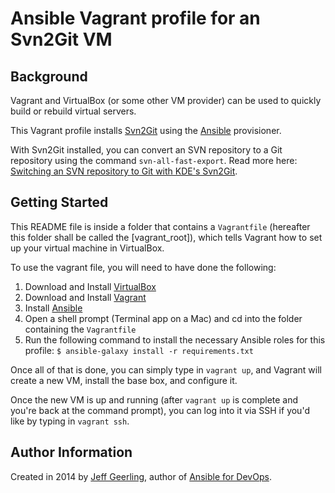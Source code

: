 # Ansible Vagrant profile for an Svn2Git VM

## Background

Vagrant and VirtualBox (or some other VM provider) can be used to quickly build or rebuild virtual servers.

This Vagrant profile installs [Svn2Git](https://lucene.apache.org/solr/) using the [Ansible](http://www.ansible.com/) provisioner.

With Svn2Git installed, you can convert an SVN repository to a Git repository using the command `svn-all-fast-export`. Read more here: [Switching an SVN repository to Git with KDE's Svn2Git](http://www.midwesternmac.com/blogs/jeff-geerling/switching-svn-repository-git2svn).

## Getting Started

This README file is inside a folder that contains a `Vagrantfile` (hereafter this folder shall be called the [vagrant_root]), which tells Vagrant how to set up your virtual machine in VirtualBox.

To use the vagrant file, you will need to have done the following:

  1. Download and Install [VirtualBox](https://www.virtualbox.org/wiki/Downloads)
  2. Download and Install [Vagrant](https://www.vagrantup.com/downloads.html)
  3. Install [Ansible](http://docs.ansible.com/intro_installation.html)
  4. Open a shell prompt (Terminal app on a Mac) and cd into the folder containing the `Vagrantfile`
  5. Run the following command to install the necessary Ansible roles for this profile: `$ ansible-galaxy install -r requirements.txt`

Once all of that is done, you can simply type in `vagrant up`, and Vagrant will create a new VM, install the base box, and configure it.

Once the new VM is up and running (after `vagrant up` is complete and you're back at the command prompt), you can log into it via SSH if you'd like by typing in `vagrant ssh`.

## Author Information

Created in 2014 by [Jeff Geerling](http://jeffgeerling.com/), author of [Ansible for DevOps](http://ansiblefordevops.com/).
